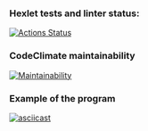 ### Hexlet tests and linter status:
[![Actions Status](https://github.com/asidowner/python-project-lvl1/workflows/hexlet-check/badge.svg)](https://github.com/asidowner/python-project-lvl1/actions)

### CodeClimate maintainability
[![Maintainability](https://api.codeclimate.com/v1/badges/bc5577946aa6eb164707/maintainability)](https://codeclimate.com/github/asidowner/python-project-lvl1/maintainability)

### Example of the program
[![asciicast](https://asciinema.org/a/Spi9bRZZZj6sMTAaZNTMA4vsy.svg)](https://asciinema.org/a/Spi9bRZZZj6sMTAaZNTMA4vsy)